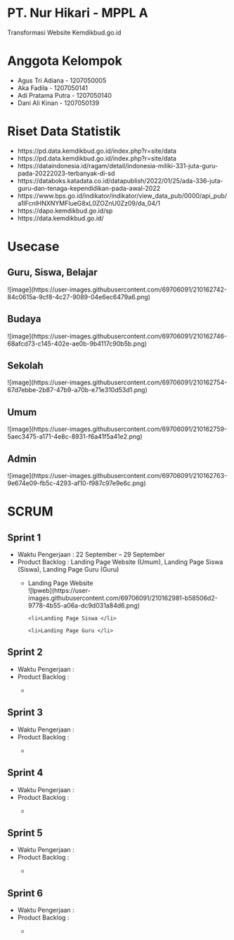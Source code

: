 # PT. Nur Hikari - MPPL A
Transformasi Website Kemdikbud.go.id

<h1>Anggota Kelompok</h1>
<ul>
  <li>Agus Tri Adiana - 1207050005</li>
  <li>Aka Fadila - 1207050141</li>
  <li>Adi Pratama Putra - 1207050140</li>
  <li>Dani Ali Kinan - 1207050139</li>
</ul>

<h1>Riset Data Statistik</h1>
<ul>
  <li>https://pd.data.kemdikbud.go.id/index.php?r=site/data</li>
  <li>https://pd.data.kemdikbud.go.id/index.php?r=site/data</li>
  <li>https://dataindonesia.id/ragam/detail/indonesia-miliki-331-juta-guru-pada-20222023-terbanyak-di-sd</li>
  <li>https://databoks.katadata.co.id/datapublish/2022/01/25/ada-336-juta-guru-dan-tenaga-kependidikan-pada-awal-2022</li>
  <li>https://www.bps.go.id/indikator/indikator/view_data_pub/0000/api_pub/a1lFcnlHNXNYMFlueG8xL0ZOZnU0Zz09/da_04/1</li>
  <li>https://dapo.kemdikbud.go.id/sp</li>
  <li>https://data.kemdikbud.go.id/</li>
</ul>

<h1>Usecase</h1>
<h2>Guru, Siswa, Belajar</h2>
![image](https://user-images.githubusercontent.com/69706091/210162742-84c0615a-9cf8-4c27-9089-04e6ec6479a6.png)

<h2>Budaya</h2>
![image](https://user-images.githubusercontent.com/69706091/210162746-68afcd73-c145-402e-ae0b-9b4117c90b5b.png)

<h2>Sekolah</h2>
![image](https://user-images.githubusercontent.com/69706091/210162754-67d7ebbe-2b87-47b9-a70b-e71e310d53d1.png)

<h2>Umum</h2>
![image](https://user-images.githubusercontent.com/69706091/210162759-5aec3475-a171-4e8c-8931-f6a41f5a41e2.png)

<h2>Admin</h2>
![image](https://user-images.githubusercontent.com/69706091/210162763-9e674e09-fb5c-4293-af10-f987c97e9e6c.png)


<h1>SCRUM</h1>
<h2>Sprint 1</h2>
<ul>
  <li>Waktu Pengerjaan : 22 September – 29 September</li>
  <li>Product Backlog : Landing Page Website (Umum), Landing Page Siswa (Siswa), Landing Page Guru (Guru)</li>
  <ul>
    <li>Landing Page Website </li>
    ![lpweb](https://user-images.githubusercontent.com/69706091/210162981-b58506d2-9778-4b55-a06a-dc9d031a84d6.png)

    <li>Landing Page Siswa </li>
    
    <li>Landing Page Guru </li>
    
  </ul>
</ul>

<h2>Sprint 2</h2>
<ul>
  <li>Waktu Pengerjaan : </li>
  <li>Product Backlog : </li>
  <ul>
    <li></li>
  </ul>
</ul>

<h2>Sprint 3</h2>
<ul>
  <li>Waktu Pengerjaan : </li>
  <li>Product Backlog : </li>
  <ul>
    <li></li>
  </ul>
</ul>

<h2>Sprint 4</h2>
<ul>
  <li>Waktu Pengerjaan : </li>
  <li>Product Backlog : </li>
  <ul>
    <li></li>
  </ul>
</ul>

<h2>Sprint 5</h2>
<ul>
  <li>Waktu Pengerjaan : </li>
  <li>Product Backlog : </li>
  <ul>
    <li></li>
  </ul>
</ul>

<h2>Sprint 6</h2>
<ul>
  <li>Waktu Pengerjaan : </li>
  <li>Product Backlog : </li>
  <ul>
    <li></li>
  </ul>
</ul>
